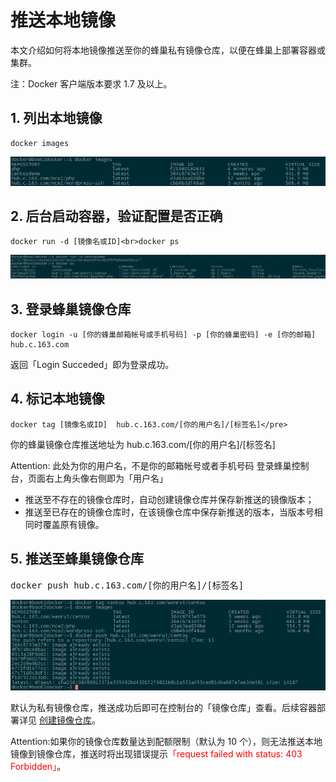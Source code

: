 # 推送本地镜像

本文介绍如何将本地镜像推送至你的蜂巢私有镜像仓库，以便在蜂巢上部署容器或集群。

注：Docker 客户端版本要求 1.7 及以上。

## 1.  列出本地镜像

    docker images

![](../image/列出本地镜像.png)

## 2.  后台启动容器，验证配置是否正确

    docker run -d [镜像名或ID]<br>docker ps

![](../image/后台启动容器.png)

## 3.  登录蜂巢镜像仓库
    docker login -u [你的蜂巢邮箱帐号或手机号码] -p [你的蜂巢密码] -e [你的邮箱] hub.c.163.com
返回「Login Succeded」即为登录成功。

## 4.  标记本地镜像

    docker tag [镜像名或ID]  hub.c.163.com/[你的用户名]/[标签名]</pre>
你的蜂巢镜像仓库推送地址为 hub.c.163.com/[你的用户名]/[标签名]

Attention:
此处为你的用户名，不是你的邮箱帐号或者手机号码
登录蜂巢控制台，页面右上角头像右侧即为「用户名」

  * 推送至不存在的镜像仓库时，自动创建镜像仓库并保存新推送的镜像版本；
  * 推送至已存在的镜像仓库时，在该镜像仓库中保存新推送的版本，当版本号相同时覆盖原有镜像。

## 5.  推送至蜂巢镜像仓库

<pre>docker push hub.c.163.com/[你的用户名]/[标签名]</pre>

![](../image/推送至蜂巢镜像仓库.png)

默认为私有镜像仓库，推送成功后即可在控制台的「镜像仓库」查看。后续容器部署详见 [创建镜像仓库](http://support.c.163.com/wiki/md.html#!容器服务/镜像仓库/使用指南/私有镜像中心.md)。

Attention:如果你的镜像仓库数量达到配额限制（默认为 10 个），则无法推送本地镜像到镜像仓库，推送时将出现错误提示<font color=red>「request failed with status: 403 Forbidden」</font>。